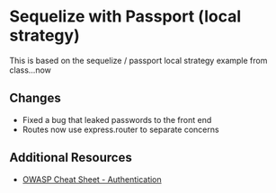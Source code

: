 # Sequelize with Passport (local strategy)

This is based on the sequelize / passport local strategy example from class...now 

## Changes
* Fixed a bug that leaked passwords to the front end
* Routes now use express.router to separate concerns

## Additional Resources
* [OWASP Cheat Sheet - Authentication](https://github.com/OWASP/CheatSheetSeries/blob/master/cheatsheets/Authentication_Cheat_Sheet.md#authentication-and-error-messages)